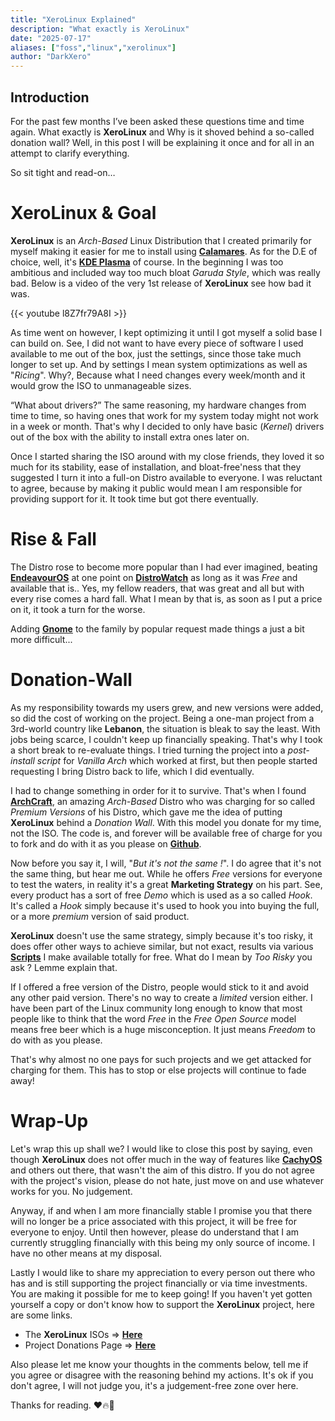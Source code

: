 ```yaml
---
title: "XeroLinux Explained"
description: "What exactly is XeroLinux"
date: "2025-07-17"
aliases: ["foss","linux","xerolinux"]
author: "DarkXero"
---
```


## Introduction

For the past few months I’ve been asked these questions time and time again. What exactly is **XeroLinux** and Why is it shoved behind a so-called donation wall? Well, in this post I will be explaining it once and for all in an attempt to clarify everything.

So sit tight and read-on…

# XeroLinux & Goal

**XeroLinux** is an *Arch-Based* Linux Distribution that I created primarily for myself making it easier for me to install using [**Calamares**](https://calamares.io). As for the D.E of choice, well, it's [**KDE Plasma**](https://kde.org) of course. In the beginning I was too ambitious and included way too much bloat *Garuda Style*, which was really bad. Below is a video of the very 1st release of **XeroLinux** see how bad it was.

{{< youtube l8Z7fr79A8I >}}

As time went on however, I kept optimizing it until I got myself a solid base I can build on. See, I did not want to have every piece of software I used available to me out of the box, just the settings, since those take much longer to set up. And by settings I mean system optimizations as well as "*Ricing*". Why?, Because what I need changes every week/month and it would grow the ISO to unmanageable sizes. 

“What about drivers?” The same reasoning, my hardware changes from time to time, so having ones that work for my system today might not work in a week or month. That's why I decided to only have basic (*Kernel*) drivers out of the box with the ability to install extra ones later on. 

Once I started sharing the ISO around with my close friends, they loved it so much for its stability, ease of installation, and bloat-free'ness that they suggested I turn it into a full-on Distro available to everyone. I was reluctant to agree, because by making it public would mean I am  responsible for providing support for it. It took time but got there eventually.

# Rise & Fall

The Distro rose to become more popular than I had ever imagined, beating [**EndeavourOS**](https://endeavouros.com) at one point on [**DistroWatch**](https://distrowatch.com) as long as it was *Free* and available that is.. Yes, my fellow readers, that was great and all but with every rise comes a hard fall. What I mean by that is, as soon as I put a price on it, it took a turn for the worse. 

Adding [**Gnome**](https://www.gnome.org) to the family by popular request made things a just a bit more difficult...

# Donation-Wall

As my responsibility towards my users grew, and new versions were added, so did the cost of working on the project. Being a one-man project from a 3rd-world country like **Lebanon**, the situation is bleak to say the least. With jobs being scarce, I couldn't keep up financially speaking. That's why I took a short break to re-evaluate things. I tried turning the project into a *post-install script* for *Vanilla Arch* which worked at first, but then people started requesting I bring Distro back to life, which I did eventually.

I had to change something in order for it to survive. That's when I found [**ArchCraft**](https://archcraft.io/premium.html), an amazing *Arch-Based* Distro who was charging for so called *Premium Versions* of his Distro, which gave me the idea of putting **XeroLinux** behind a *Donation Wall*. With this model you donate for my time, not the ISO. The code is, and forever will be available free of charge for you to fork and do with it as you please on [**Github**](https://github.com/XeroLinuxDev/xero-build).

Now before you say it, I will, "*But it's not the same !*". I do agree that it's not the same thing, but hear me out. While he offers *Free* versions for everyone to test the waters, in reality it's a great **Marketing Strategy** on his part. See, every product has a sort of free *Demo* which is used as a so called *Hook*. It's called a *Hook* simply because it's used to hook you into buying the full, or a more *premium* version of said product. 

**XeroLinux** doesn't use the same strategy, simply because it's too risky, it does offer other ways to achieve similar, but not exact, results via various [**Scripts**](https://xerolinux.xyz/scripts/) I make available totally for free. What do I mean by *Too Risky* you ask ? Lemme explain that.

If I offered a free version of the Distro, people would stick to it and avoid any other paid version. There's no way to create a *limited* version either. I have been part of the Linux community long enough to know that most people like to think that the word *Free* in the *Free Open Source* model means free beer which is a huge misconception. It just means *Freedom* to do with as you please. 

That's why almost no one pays for such projects and we get attacked for charging for them. This has to stop or else projects will continue to fade away!

# Wrap-Up

Let's wrap this up shall we? I would like to close this post by saying, even though **XeroLinux** does not offer much in the way of features like [**CachyOS**](https://cachyos.org) and others out there, that wasn't the aim of this distro. If you do not agree with the project's vision, please do not hate, just move on and use whatever works for you. No judgement.

Anyway, if and when I am more financially stable I promise you that there will no longer be a price associated with this project, it will be free for everyone to enjoy. Until then however, please do understand that I am currently struggling financially with this being my only source of income. I have no other means at my disposal. 

Lastly I would like to share my appreciation to every person out there who has and is still supporting the project financially or via time investments. You are making it possible for me to keep going! If you haven't yet gotten yourself a copy or don't know how to support the **XeroLinux** project, here are some links.

- The **XeroLinux** ISOs => [**Here**](https://ko-fi.com/xerolinux/shop)
- Project Donations Page => [**Here**](https://ko-fi.com/xerolinux)

Also please let me know your thoughts in the comments below, tell me if you agree or disagree with the reasoning behind my actions. It's ok if you don't agree, I will not judge you, it's a judgement-free zone over here.

Thanks for reading. ❤️🔥🙏
